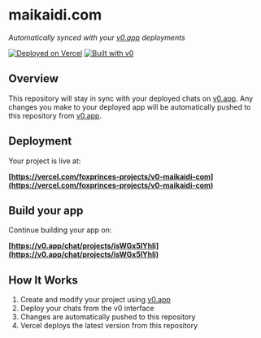 # maikaidi.com  

*Automatically synced with your [v0.app](https://v0.app) deployments*

[![Deployed on Vercel](https://img.shields.io/badge/Deployed%20on-Vercel-black?style=for-the-badge&logo=vercel)](https://vercel.com/foxprinces-projects/v0-maikaidi-com)
[![Built with v0](https://img.shields.io/badge/Built%20with-v0.app-black?style=for-the-badge)](https://v0.app/chat/projects/isWGx5lYhli)

## Overview

This repository will stay in sync with your deployed chats on [v0.app](https://v0.app).
Any changes you make to your deployed app will be automatically pushed to this repository from [v0.app](https://v0.app).

## Deployment

Your project is live at:

**[https://vercel.com/foxprinces-projects/v0-maikaidi-com](https://vercel.com/foxprinces-projects/v0-maikaidi-com)**

## Build your app

Continue building your app on:

**[https://v0.app/chat/projects/isWGx5lYhli](https://v0.app/chat/projects/isWGx5lYhli)**

## How It Works

1. Create and modify your project using [v0.app](https://v0.app)
2. Deploy your chats from the v0 interface
3. Changes are automatically pushed to this repository
4. Vercel deploys the latest version from this repository
